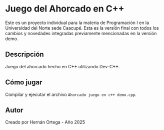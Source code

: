 # Juego del Ahorcado en C++

Este es un proyecto individual para la materia de Programación I en la Universidad del Norte sede Caacupé. Esta es la versión final con todos los cambios y novedades integradas previamente mencionadas en la versión demo.

## Descripción
Juego del ahorcado hecho en C++ utilizando Dev-C++.

## Cómo jugar
Compilar y ejecutar el archivo `Ahorcado juego en c++ demo.cpp`.

## Autor
Creado por Hernán Ortega - Año 2025
